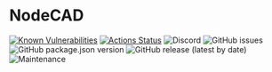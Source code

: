 # NodeCAD
[![Known Vulnerabilities](https://snyk.io/test/github/DashieSystems/NodeCAD/dev/badge.svg)](https://snyk.io/test/github/DashieSystems/NodeCAD)
[![Actions Status](https://github.com/DashieSystems/NodeCAD/workflows/Node_CI/badge.svg)](https://github.com/DashieSystems/NodeCAD/actions)
![Discord](https://img.shields.io/discord/603977103414919199)
![GitHub issues](https://img.shields.io/github/issues/DashieSystems/NodeCAD)
![GitHub package.json version](https://img.shields.io/github/package-json/v/DashieSystems/NodeCAD)
![GitHub release (latest by date)](https://img.shields.io/github/v/release/DashieSystems/NodeCAD)
![Maintenance](https://img.shields.io/maintenance/yes/2019)
